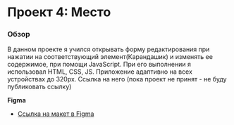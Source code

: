 # Проект 4: Место

### Обзор
В данном проекте я учился открывать форму редактирования при нажатии на соответствующий элемент(Карандашик) и изменять ее содержимое, при помощи JavaScript. При его выполнении я использовал HTML, CSS, JS. Приложение адаптивно на всех устройствах до 320px. Ссылка на него (пока проект не принят - не буду публиковать ссылку)


**Figma**

* [Ссылка на макет в Figma](https://www.figma.com/file/StZjf8HnoeLdiXS7dYrLAh/JavaScript.-Sprint-4)


